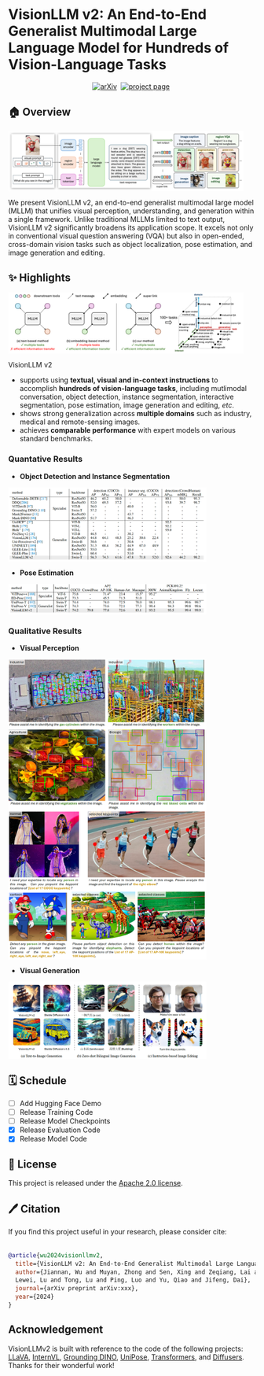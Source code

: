 # VisionLLM v2: An End-to-End Generalist Multimodal Large Language Model for Hundreds of Vision-Language Tasks

<div align="center">

[![arXiv](https://img.shields.io/badge/arXiv%20paper-2406.xxxx-b31b1b.svg)](https://arxiv.org/abs/2406.xxx)&nbsp;
[![project page](https://img.shields.io/badge/Project_page-VisionLLMv2-green)](https://wjn922.github.io/visionllmv2.github.io/)&nbsp;

</div>

## 🏠 Overview

<img src='assets/arch.png' align="center" width="95%">

We present VisionLLM v2, an end-to-end generalist multimodal large model (MLLM) that unifies visual perception, understanding, and generation within a single framework. Unlike traditional MLLMs limited to text output, VisionLLM v2 significantly broadens its application scope. It excels not only in conventional visual question answering (VQA) but also in open-ended, cross-domain vision tasks such as object localization, pose estimation, and image generation and editing.


## ✨ Highlights

<img src='assets/moti.png' align="center" width="95%">

VisionLLM v2 
- supports using <b>textual, visual and in-context instructions</b> to accomplish <b>hundreds of vision-language tasks</b>, including mutlimodal conversation, object detection, instance segmentation, interactive segmentation, pose estimation, image generation and editing, *etc*. 
- shows strong generalization across <b>multiple domains</b> such as industry, medical and remote-sensing images. 
- achieves <b>comparable performance</b> with expert models on various standard benchmarks.

### Quantative Results

- <b>Object Detection and Instance Segmentation</b>

<img src='assets/det.png' align="center" width="80%">

- <b>Pose Estimation</b>

<img src='assets/pose.png' align="center" width="80%">


### Qualitative Results

- <b>Visual Perception</b>

<img src='assets/vis_det_domain.png' align="center" width="80%">

<img src='assets/vis_pose.png' align="center" width="80%">

- <b>Visual Generation</b>

<img src='assets/vis_gen_edit.png' align="center" width="80%">


## 🗓️ Schedule 

- [ ] Add Hugging Face Demo
- [ ] Release Training Code
- [ ] Release Model Checkpoints
- [x] Release Evaluation Code
- [x] Release Model Code

## 🎫 License

This project is released under the [Apache 2.0 license](LICENSE). 

## 🖊️ Citation

If you find this project useful in your research, please consider cite:

```BibTeX

@article{wu2024visionllmv2,
  title={VisionLLM v2: An End-to-End Generalist Multimodal Large Language Model for Hundreds of Vision-Language Tasks},
  author={Jiannan, Wu and Muyan, Zhong and Sen, Xing and Zeqiang, Lai and Zhaoyang, Liu and Wenhai, Wang and Zhe, Chen and Xizhou, Zhu and
  Lewei, Lu and Tong, Lu and Ping, Luo and Yu, Qiao and Jifeng, Dai},
  journal={arXiv preprint arXiv:xxx},
  year={2024}
}

```

## Acknowledgement

VisionLLMv2 is built with reference to the code of the following projects: [LLaVA](https://github.com/haotian-liu/LLaVA), [InternVL](https://github.com/OpenGVLab/InternVL), [Grounding DINO](https://github.com/IDEA-Research/GroundingDINO), [UniPose](https://github.com/IDEA-Research/UniPose), [Transformers](https://github.com/huggingface/transformers), and [Diffusers](https://github.com/huggingface/diffusers). Thanks for their wonderful work!
